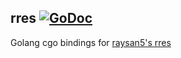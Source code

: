 ## rres [![GoDoc](https://godoc.org/github.com/TheCodeTherapy/graylib/rres?status.svg)](https://godoc.org/github.com/TheCodeTherapy/graylib/rres)

Golang cgo bindings for [raysan5's rres](https://github.com/raysan5/rres)
